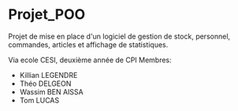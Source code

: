 # Projet_POO

Projet de mise en place d'un logiciel de gestion de stock, personnel, commandes, articles et affichage de statistiques.

Via ecole CESI, deuxième année de CPI
Membres:
  - Killian LEGENDRE
  - Théo DELGEON
  - Wassim BEN AISSA
  - Tom LUCAS
